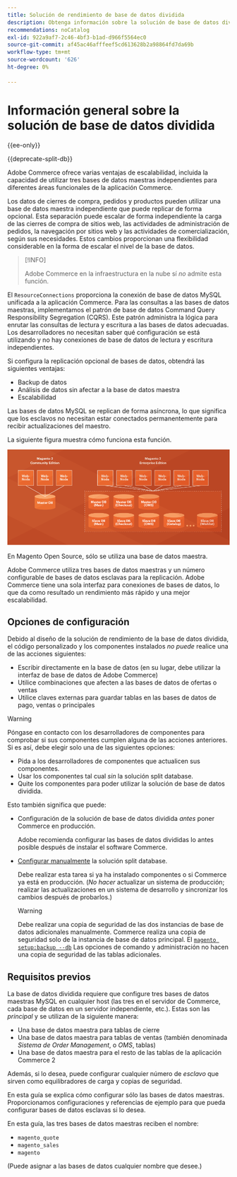 ```yaml
---
title: Solución de rendimiento de base de datos dividida
description: Obtenga información sobre la solución de base de datos dividida para Adobe Commerce y Magento Open Source.
recommendations: noCatalog
exl-id: 922a9af7-2c46-4bf3-b1ad-d966f5564ec0
source-git-commit: af45ac46afffeef5cd613628b2a98864fd7da69b
workflow-type: tm+mt
source-wordcount: '626'
ht-degree: 0%

---
```


# Información general sobre la solución de base de datos dividida

{{ee-only}}

{{deprecate-split-db}}

Adobe Commerce ofrece varias ventajas de escalabilidad, incluida la capacidad de utilizar tres bases de datos maestras independientes para diferentes áreas funcionales de la aplicación Commerce.

Los datos de cierres de compra, pedidos y productos pueden utilizar una base de datos maestra independiente que puede replicar de forma opcional. Esta separación puede escalar de forma independiente la carga de las cierres de compra de sitios web, las actividades de administración de pedidos, la navegación por sitios web y las actividades de comercialización, según sus necesidades. Estos cambios proporcionan una flexibilidad considerable en la forma de escalar el nivel de la base de datos.

>[!INFO]
>
>Adobe Commerce en la infraestructura en la nube sí _no_ admite esta función.

El `ResourceConnections` proporciona la conexión de base de datos MySQL unificada a la aplicación Commerce. Para las consultas a las bases de datos maestras, implementamos el patrón de base de datos Command Query Responsibility Segregation (CQRS). Este patrón administra la lógica para enrutar las consultas de lectura y escritura a las bases de datos adecuadas. Los desarrolladores no necesitan saber qué configuración se está utilizando y no hay conexiones de base de datos de lectura y escritura independientes.

Si configura la replicación opcional de bases de datos, obtendrá las siguientes ventajas:

- Backup de datos
- Análisis de datos sin afectar a la base de datos maestra
- Escalabilidad

Las bases de datos MySQL se replican de forma asíncrona, lo que significa que los esclavos no necesitan estar conectados permanentemente para recibir actualizaciones del maestro.

La siguiente figura muestra cómo funciona esta función.

![Adobe Commerce utiliza diferentes bases de datos para almacenar tablas](../../assets/configuration/split-db-diagram-ee.png)

En Magento Open Source, sólo se utiliza una base de datos maestra.

Adobe Commerce utiliza tres bases de datos maestras y un número configurable de bases de datos esclavas para la replicación. Adobe Commerce tiene una sola interfaz para conexiones de bases de datos, lo que da como resultado un rendimiento más rápido y una mejor escalabilidad.

## Opciones de configuración

Debido al diseño de la solución de rendimiento de la base de datos dividida, el código personalizado y los componentes instalados _no puede_ realice una de las acciones siguientes:

- Escribir directamente en la base de datos (en su lugar, debe utilizar la interfaz de base de datos de Adobe Commerce)
- Utilice combinaciones que afecten a las bases de datos de ofertas o ventas
- Utilice claves externas para guardar tablas en las bases de datos de pago, ventas o principales

>[!WARNING]
>
>Póngase en contacto con los desarrolladores de componentes para comprobar si sus componentes cumplen alguna de las acciones anteriores. Si es así, debe elegir solo una de las siguientes opciones:
>
>- Pida a los desarrolladores de componentes que actualicen sus componentes.
>- Usar los componentes tal cual _sin_ la solución split database.
>- Quite los componentes para poder utilizar la solución de base de datos dividida.


Esto también significa que puede:

- Configuración de la solución de base de datos dividida _antes_ poner Commerce en producción.

   Adobe recomienda configurar las bases de datos divididas lo antes posible después de instalar el software Commerce.

- [Configurar manualmente](multi-master-manual.md) la solución split database.

   Debe realizar esta tarea si ya ha instalado componentes o si Commerce ya está en producción. (_No hacer_ actualizar un sistema de producción; realizar las actualizaciones en un sistema de desarrollo y sincronizar los cambios después de probarlos.)

   >[!WARNING]
   >
   >Debe realizar una copia de seguridad de las dos instancias de base de datos adicionales manualmente. Commerce realiza una copia de seguridad solo de la instancia de base de datos principal. El [`magento setup:backup --db`](../../installation/tutorials/backup.md) Las opciones de comando y administración no hacen una copia de seguridad de las tablas adicionales.

## Requisitos previos

La base de datos dividida requiere que configure tres bases de datos maestras MySQL en cualquier host (las tres en el servidor de Commerce, cada base de datos en un servidor independiente, etc.). Estas son las _principal_ y se utilizan de la siguiente manera:

- Una base de datos maestra para tablas de cierre
- Una base de datos maestra para tablas de ventas (también denominada _Sistema de Order Management_, o _OMS_, tablas)
- Una base de datos maestra para el resto de las tablas de la aplicación Commerce 2

Además, si lo desea, puede configurar cualquier número de _esclavo_ que sirven como equilibradores de carga y copias de seguridad.

En esta guía se explica cómo configurar sólo las bases de datos maestras. Proporcionamos configuraciones y referencias de ejemplo para que pueda configurar bases de datos esclavas si lo desea.

En esta guía, las tres bases de datos maestras reciben el nombre:

- `magento_quote`
- `magento_sales`
- `magento`

(Puede asignar a las bases de datos cualquier nombre que desee.)
